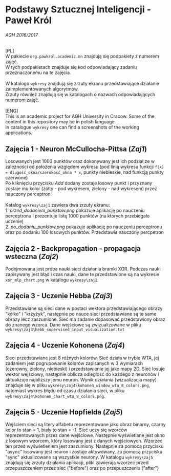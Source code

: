 # Podstawy Sztucznej Inteligencji - Paweł Król
###### AGH 2016/2017

[PL] <br>
W pakiecie `org.pawkrol.academic.nn` znajdują się podpakiety z numerem zajęć.<br>
W tych podpakietach znajduje się kod odpowiadający zadaniu przeznaczonemu na te zajęcia.<br>
<br>
W katalogu `wykresy` znajdują się zrzuty ekranu przedstawiające działanie zaimplementowanych algorytmów.<br>
Zrzuty również znajdują się w katalogach o nazwach odpowiadających numerom zajęć.<br>
<br>
[ENG] <br>
This is an academic project for AGH University in Cracow. Some of the content in this repository may be in polish language.<br>
In catalogue `wykresy` one can find a screenshots of the working applications.<br>

## Zajęcia 1 - Neuron McCullocha-Pittsa (*Zaj1*)
Losowanych jest 1000 punktów oraz dokonywany jest ich podział ze w zależności od położenia względem wykresu (pod linią wykresu funkcji `f(x) = dlugość_okna/szerokość_okna * x`, punkty niebieskie, nad funkcją punkty czerwone)<br>
    Po kliknięciu przycisku *Add* dodany zostaje losowy punkt i przyznany zostaje mu kolor (żółty - pod wykresem, zielony - nad wykresem) przez nauczony perceptron.<br><br>
    Katalog `wykresy\zaj1` zawiera dwa zrzuty ekranu: <br>
     1. *przed_dodaniem_punktow.png* pokazuje aplikację po nauczeniu perceptronu i prezentuje listę 1000 punktów (na których przebiegało uczenie) <br>
     2. *po_dodaniu_punktow.png* pokazuje aplikację po nauczeniu perceptronu oraz po dodaniu 100 losowych punktów. Przedstawia nauczony percpetron <br>

## Zajęcia 2 - Backpropagation - propagacja wsteczna (*Zaj2*)
Podejmowana jest próba nauki sieci działania bramki XOR. Podczas nauki zapisywany jest błąd i czas nauki, dane te przedstawione są na wykresie `xor_mlp_chart.png` w katalogu `wykresy\zaj2`.

## Zajęcia 3 - Uczenie Hebba (*Zaj3*)
Przedstawiane są sieci dane w postaci wektora przedstawiającego obrazy "kółko" i "krzyżyk", następnie po nauce sieci przedstawiane są te same obrazy lecz zaszumione. Sieć ma zadanie dopasować przedstawiony obraz do znanego wzorca.
Dane wejściowe są zwizualizowane w pliku `wykresy\zaj3\hebb_supervised_input_visualization.txt` 

## Zajęcia 4 - Uczenie Kohonena (*Zaj4*)
Sieci przedstawiane jest 8 różnych kolorów. Sieć działa w trybie WTA, jej zadaniem jest pogrupowanie kolorów zapisanych w 3 wymiarach (czerowny, zielony, niebieski) i przedstawienie jej jako mapy 2D. Sieć losuje wektor wejściowy, następnie oblicza odległość do każdego z neuronów i aktualizuje najbliższy jemu neuron.
Wynik działania (wizualizacja mapy) znajduje się w pliku `wykresy\zaj4\kohonen_window_wta_8_colors.png`, natomiast wykres błędu od czasu działania sieci, w pliku `wykresy\zaj4\kohonen_chart_wta_8_colors.png`.

## Zajęcia 5 - Uczenie Hopfielda (*Zaj5*)
Wejściem sieci są litery alfabetu reprezentowane jako obraz binarny, czarny kolor to stan = 1, biały to stan = -1. Sieć uczy się wzorców reprezentowanych przez dane wejściowe. Następnie wyświetlane jest okno z losowym wzorcem, który losowany jest z danych wejściowych. Wzorzec ten przed wyświetleniem jest zaszumiony. Następnie za pomocą przycisku "async" losowany jest neuron i zostaje aktywowany, za pomocą przycisku "sync" aktualizowane są wszystkie neurony. W katalogu `wykresy\zaj5` znajdują się zrzuty działania aplikacji, pliki zawierają wzorzec przed przepuszczeniem przez sieć ("before") oraz po przepuszczeniu ("after") 
